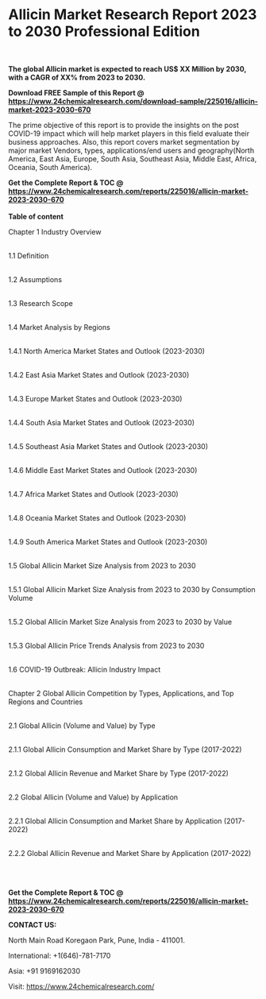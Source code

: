 <h1>Allicin Market Research Report 2023 to 2030 Professional Edition</h1><br/><p><strong>The global Allicin market is expected to reach US$ XX Million by 2030, with a <strong>CAGR</strong> of XX% from 2023 to 2030.</strong></p><div><b>Download FREE Sample of this Report @ <a href="https://www.24chemicalresearch.com/download-sample/225016/allicin-market-2023-2030-670">https://www.24chemicalresearch.com/download-sample/225016/allicin-market-2023-2030-670</a></b></div><p>The prime objective of this report is to provide the insights on the post COVID-19 impact which will help market players in this field evaluate their business approaches. Also, this report covers market segmentation by major market Vendors, types, applications/end users and geography(North America, East Asia, Europe, South Asia, Southeast Asia, Middle East, Africa, Oceania, South America).</p><div><b>Get the Complete Report & TOC @ <a href="https://www.24chemicalresearch.com/reports/225016/allicin-market-2023-2030-670">https://www.24chemicalresearch.com/reports/225016/allicin-market-2023-2030-670</a></b></div><br><b>Table of content</b><p>Chapter 1 Industry Overview<br />
 
 <br>1.1 Definition<br />
 
 <br>1.2 Assumptions<br />
 
 <br>1.3 Research Scope<br />
 
 <br>1.4 Market Analysis by Regions<br />
 
 <br>1.4.1 North America Market States and Outlook (2023-2030)<br />
 
 <br>1.4.2 East Asia Market States and Outlook (2023-2030)<br />
 
 <br>1.4.3 Europe Market States and Outlook (2023-2030)<br />
 
 <br>1.4.4 South Asia Market States and Outlook (2023-2030)<br />
 
 <br>1.4.5 Southeast Asia Market States and Outlook (2023-2030)<br />
 
 <br>1.4.6 Middle East Market States and Outlook (2023-2030)<br />
 
 <br>1.4.7 Africa Market States and Outlook (2023-2030)<br />
 
 <br>1.4.8 Oceania Market States and Outlook (2023-2030)<br />
 
 <br>1.4.9 South America Market States and Outlook (2023-2030)<br />
 
 <br>1.5 Global Allicin Market Size Analysis from 2023 to 2030<br />
 
 <br>1.5.1 Global Allicin Market Size Analysis from 2023 to 2030 by Consumption Volume<br />
 
 <br>1.5.2 Global Allicin Market Size Analysis from 2023 to 2030 by Value<br />
 
 <br>1.5.3 Global Allicin Price Trends Analysis from 2023 to 2030<br />
 
 <br>1.6 COVID-19 Outbreak: Allicin Industry Impact<br />
 
 <br>Chapter 2 Global Allicin Competition by Types, Applications, and Top Regions and Countries<br />
 
 <br>2.1 Global Allicin (Volume and Value) by Type<br />
 
 <br>2.1.1 Global Allicin Consumption and Market Share by Type (2017-2022)<br />
 
 <br>2.1.2 Global Allicin Revenue and Market Share by Type (2017-2022)<br />
 
 <br>2.2 Global Allicin (Volume and Value) by Application<br />
 
 <br>2.2.1 Global Allicin Consumption and Market Share by Application (2017-2022)<br />
 
 <br>2.2.2 Global Allicin Revenue and Market Share by Application (2017-2022)<br />
 
 <br><br><div><b>Get the Complete Report & TOC @ <a href="https://www.24chemicalresearch.com/reports/225016/allicin-market-2023-2030-670">https://www.24chemicalresearch.com/reports/225016/allicin-market-2023-2030-670</a></b></div></p>
 
 <b>CONTACT US:</b><br>
 
 North Main Road Koregaon Park, Pune, India - 411001.<br/>
 
 International: +1(646)-781-7170<br/>
 
 Asia: +91 9169162030<br/>
 
 Visit: <a href="https://www.24chemicalresearch.com/">https://www.24chemicalresearch.com/</a>
 
 <br>